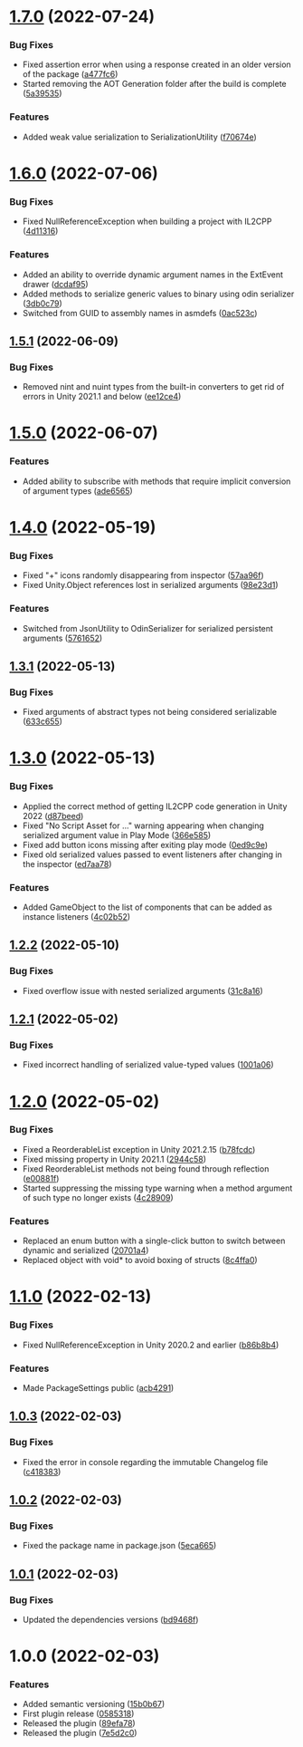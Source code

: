 # [1.7.0](https://github.com/SolidAlloy/ExtEvents/compare/1.6.0...1.7.0) (2022-07-24)


### Bug Fixes

* Fixed assertion error when using a response created in an older version of the package ([a477fc6](https://github.com/SolidAlloy/ExtEvents/commit/a477fc6cdcea5a646a6cfa51aacce074d734e08d))
* Started removing the AOT Generation folder after the build is complete ([5a39535](https://github.com/SolidAlloy/ExtEvents/commit/5a39535d42ce1e3a7bb75ab1a3aa78c5fdc4fc0e))


### Features

* Added weak value serialization to SerializationUtility ([f70674e](https://github.com/SolidAlloy/ExtEvents/commit/f70674efc0b612cd32427b5abfa87bf4d1f07d78))

# [1.6.0](https://github.com/SolidAlloy/ExtEvents/compare/1.5.1...1.6.0) (2022-07-06)


### Bug Fixes

* Fixed NullReferenceException when building a project with IL2CPP ([4d11316](https://github.com/SolidAlloy/ExtEvents/commit/4d1131675bfd72ffe71adf21b32a53a88cebe864))


### Features

* Added an ability to override dynamic argument names in the ExtEvent drawer ([dcdaf95](https://github.com/SolidAlloy/ExtEvents/commit/dcdaf955b64c353aeb16667324f3e385c7a3cea9))
* Added methods to serialize generic values to binary using odin serializer ([3db0c79](https://github.com/SolidAlloy/ExtEvents/commit/3db0c7943a57dbaf5173b3a8d0bc1ce51fa449da))
* Switched from GUID to assembly names in asmdefs ([0ac523c](https://github.com/SolidAlloy/ExtEvents/commit/0ac523c40fafa45f73247f7cfcf90a8971146147))

## [1.5.1](https://github.com/SolidAlloy/ExtEvents/compare/1.5.0...1.5.1) (2022-06-09)


### Bug Fixes

* Removed nint and nuint types from the built-in converters to get rid of errors in Unity 2021.1 and below ([ee12ce4](https://github.com/SolidAlloy/ExtEvents/commit/ee12ce4e27467b8fcf280d7800ef65ad3fc2096e))

# [1.5.0](https://github.com/SolidAlloy/ExtEvents/compare/1.4.0...1.5.0) (2022-06-07)


### Features

* Added ability to subscribe with methods that require implicit conversion of argument types ([ade6565](https://github.com/SolidAlloy/ExtEvents/commit/ade6565d0a7bdfc86e5a702e8e908644cc19425b))

# [1.4.0](https://github.com/SolidAlloy/ExtEvents/compare/1.3.1...1.4.0) (2022-05-19)


### Bug Fixes

* Fixed "+" icons randomly disappearing from inspector ([57aa96f](https://github.com/SolidAlloy/ExtEvents/commit/57aa96ff73095203f36fe414fac4ca30f1b85fed))
* Fixed Unity.Object references lost in serialized arguments ([98e23d1](https://github.com/SolidAlloy/ExtEvents/commit/98e23d1d3a18b21e290fab557b715585d75acfb4))


### Features

* Switched from JsonUtility to OdinSerializer for serialized persistent arguments ([5761652](https://github.com/SolidAlloy/ExtEvents/commit/57616529be8bc86a874732732769a01c1877c5c0))

## [1.3.1](https://github.com/SolidAlloy/ExtEvents/compare/1.3.0...1.3.1) (2022-05-13)


### Bug Fixes

* Fixed arguments of abstract types not being considered serializable ([633c655](https://github.com/SolidAlloy/ExtEvents/commit/633c655905be9cdd0831fc99c0dc3aa0ef5492ad))

# [1.3.0](https://github.com/SolidAlloy/ExtEvents/compare/1.2.2...1.3.0) (2022-05-13)


### Bug Fixes

* Applied the correct method of getting IL2CPP code generation in Unity 2022 ([d87beed](https://github.com/SolidAlloy/ExtEvents/commit/d87beed6e029332ae0913a1b76fff1ddf9a2bf74))
* Fixed "No Script Asset for ..." warning appearing when changing serialized argument value in Play Mode ([366e585](https://github.com/SolidAlloy/ExtEvents/commit/366e5851dd644938e7dbc2f9a7c9233e4178c301))
* Fixed add button icons missing after exiting play mode ([0ed9c9e](https://github.com/SolidAlloy/ExtEvents/commit/0ed9c9e1935f0940ca61d1f3562d120662ecbc8e))
* Fixed old serialized values passed to event listeners after changing in the inspector ([ed7aa78](https://github.com/SolidAlloy/ExtEvents/commit/ed7aa78510b7ebe321a5ec79cf74c3ed9ed664be))


### Features

* Added GameObject to the list of components that can be added as instance listeners ([4c02b52](https://github.com/SolidAlloy/ExtEvents/commit/4c02b52b94cdf0bf8e6bfe22e4d31659f5297bcd))

## [1.2.2](https://github.com/SolidAlloy/ExtEvents/compare/1.2.1...1.2.2) (2022-05-10)


### Bug Fixes

* Fixed overflow issue with nested serialized arguments ([31c8a16](https://github.com/SolidAlloy/ExtEvents/commit/31c8a16bcaeb1174e9611fe49efb77fcdb9a480f))

## [1.2.1](https://github.com/SolidAlloy/ExtEvents/compare/1.2.0...1.2.1) (2022-05-02)


### Bug Fixes

* Fixed incorrect handling of serialized value-typed values ([1001a06](https://github.com/SolidAlloy/ExtEvents/commit/1001a06f121d5bf52eaa623fa430145c6d740cc5))

# [1.2.0](https://github.com/SolidAlloy/ExtEvents/compare/1.1.0...1.2.0) (2022-05-02)


### Bug Fixes

* Fixed a ReorderableList exception in Unity 2021.2.15 ([b78fcdc](https://github.com/SolidAlloy/ExtEvents/commit/b78fcdc015bcfaa2b6e61a077336e8c654e105a5))
* Fixed missing property in Unity 2021.1 ([2944c58](https://github.com/SolidAlloy/ExtEvents/commit/2944c5804caed31701b4c52bba1161af089812fa))
* Fixed ReorderableList methods not being found through reflection ([e00881f](https://github.com/SolidAlloy/ExtEvents/commit/e00881f78abfb170d9e091c391d9201e7d31706d))
* Started suppressing the missing type warning when a method argument of such type no longer exists ([4c28909](https://github.com/SolidAlloy/ExtEvents/commit/4c2890926640551206a194a657dad3854d11aeb4))


### Features

* Replaced an enum button with a single-click button to switch between dynamic and serialized ([20701a4](https://github.com/SolidAlloy/ExtEvents/commit/20701a47dce745f5f38329623eabab900462664c))
* Replaced object with void* to avoid boxing of structs ([8c4ffa0](https://github.com/SolidAlloy/ExtEvents/commit/8c4ffa06217eb4657914270f5b292b5ef434906d))

# [1.1.0](https://github.com/SolidAlloy/ExtEvents/compare/1.0.3...1.1.0) (2022-02-13)


### Bug Fixes

* Fixed NullReferenceException in Unity 2020.2 and earlier ([b86b8b4](https://github.com/SolidAlloy/ExtEvents/commit/b86b8b4189e7d8501d608ce47cc83146ae7b7ad3))


### Features

* Made PackageSettings public ([acb4291](https://github.com/SolidAlloy/ExtEvents/commit/acb429188a74a83afc41bfd2a046c1845f322d82))

## [1.0.3](https://github.com/SolidAlloy/ExtEvents/compare/1.0.2...1.0.3) (2022-02-03)


### Bug Fixes

* Fixed the error in console regarding the immutable Changelog file ([c418383](https://github.com/SolidAlloy/ExtEvents/commit/c418383a30b5b0a82512a973f095401bb1d3874c))

## [1.0.2](https://github.com/SolidAlloy/ExtEvents/compare/1.0.1...1.0.2) (2022-02-03)


### Bug Fixes

* Fixed the package name in package.json ([5eca665](https://github.com/SolidAlloy/ExtEvents/commit/5eca665afc6bc1de4beb7916c81cf9ddc7bb2e73))

## [1.0.1](https://github.com/SolidAlloy/ExtEvents/compare/1.0.0...1.0.1) (2022-02-03)


### Bug Fixes

* Updated the dependencies versions ([bd9468f](https://github.com/SolidAlloy/ExtEvents/commit/bd9468f31e2bc4ee678ec136ed56dc18e100b7f8))

# 1.0.0 (2022-02-03)


### Features

* Added semantic versioning ([15b0b67](https://github.com/SolidAlloy/ExtEvents/commit/15b0b67353d1adf3643b57b9e617330dc0d59c5b))
* First plugin release ([0585318](https://github.com/SolidAlloy/ExtEvents/commit/058531809cd85fbd4987563e434f414f28d09e33))
* Released the plugin ([89efa78](https://github.com/SolidAlloy/ExtEvents/commit/89efa784230bce8cf9d915aaac20f97b700d7528))
* Released the plugin ([7e5d2c0](https://github.com/SolidAlloy/ExtEvents/commit/7e5d2c08614b074689aee5bc036d6cbeeb9f27ef))
